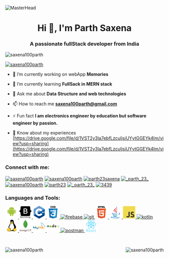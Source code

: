 ![MasterHead](https://cdn.dribbble.com/users/1292677/screenshots/6139167/media/5387dc7e035b3efe9d94516044de66a4.gif)

<h1 align="center">Hi 👋, I'm Parth Saxena</h1>
<h3 align="center">A passionate fullStack developer from India</h3>
 <!--<img align="right" alt="Coding" width="400" src="https://camo.githubusercontent.com/9dde9f1edf0e3340088f47f17b4f20c98536e79a1ca6157f942a33e582fe58fd/68747470733a2f2f74332e667463646e2e6e65742f6a70672f30352f30302f31372f34342f3234305f465f3530303137343433315f4f35657558536d7072694c364557634937736531736948726b4e504a395a39692e6a7067">
-->

<p align="left"> <img src="https://komarev.com/ghpvc/?username=saxena100parth&label=Profile%20views&color=0e75b6&style=flat" alt="saxena100parth" /> </p>

<p align="left"> <a href="https://twitter.com/saxena100parth" target="blank"><img src="https://img.shields.io/twitter/follow/saxena100parth?logo=twitter&style=for-the-badge" alt="saxena100parth" /></a> </p>

- 🔭 I’m currently working on webApp **Memories**

- 🌱 I’m currently learning **FullSack in MERN stack**

- 💬 Ask me about **Data Structure and web technologies**

- 📫 How to reach me **saxena100parth@gmail.com**

- ⚡ Fun fact **I am electronics engineer by education but software engineer by passion.**

- 📄 Know about my experiences [https://drive.google.com/file/d/1VST2y3la7ebfLzculjsiUYytGGEYk4Im/view?usp=sharing](https://drive.google.com/file/d/1VST2y3la7ebfLzculjsiUYytGGEYk4Im/view?usp=sharing)

<h3 align="left">Connect with me:</h3>
<p align="left">
<a href="https://codepen.io/saxena100parth" target="blank"><img align="center" src="https://raw.githubusercontent.com/rahuldkjain/github-profile-readme-generator/master/src/images/icons/Social/codepen.svg" alt="saxena100parth" height="30" width="40" /></a>
<a href="https://twitter.com/saxena100parth" target="blank"><img align="center" src="https://raw.githubusercontent.com/rahuldkjain/github-profile-readme-generator/master/src/images/icons/Social/twitter.svg" alt="saxena100parth" height="30" width="40" /></a>
<a href="https://linkedin.com/in/parth23saxena" target="blank"><img align="center" src="https://raw.githubusercontent.com/rahuldkjain/github-profile-readme-generator/master/src/images/icons/Social/linked-in-alt.svg" alt="parth23saxena" height="30" width="40" /></a>
<a href="https://instagram.com/_parth_23_" target="blank"><img align="center" src="https://raw.githubusercontent.com/rahuldkjain/github-profile-readme-generator/master/src/images/icons/Social/instagram.svg" alt="_parth_23_" height="30" width="40" /></a>
<!--<a href="https://www.codechef.com/users/parthsaxena_23" target="blank"><img align="center" src="https://cdn.jsdelivr.net/npm/simple-icons@3.1.0/icons/codechef.svg" alt="parthsaxena_23" height="30" width="40" /></a> -->
<a href="https://www.hackerrank.com/saxena100parth" target="blank"><img align="center" src="https://raw.githubusercontent.com/rahuldkjain/github-profile-readme-generator/master/src/images/icons/Social/hackerrank.svg" alt="saxena100parth" height="30" width="40" /></a>
<a href="https://codeforces.com/profile/parth23" target="blank"><img align="center" src="https://raw.githubusercontent.com/rahuldkjain/github-profile-readme-generator/master/src/images/icons/Social/codeforces.svg" alt="parth23" height="30" width="40" /></a>
<a href="https://www.leetcode.com/_parth_23_" target="blank"><img align="center" src="https://raw.githubusercontent.com/rahuldkjain/github-profile-readme-generator/master/src/images/icons/Social/leet-code.svg" alt="_parth_23_" height="30" width="40" /></a>
<a href="https://discord.gg/3439" target="blank"><img align="center" src="https://raw.githubusercontent.com/rahuldkjain/github-profile-readme-generator/master/src/images/icons/Social/discord.svg" alt="3439" height="30" width="40" /></a>
</p>

<h3 align="left">Languages and Tools:</h3>
<p align="left"> <a href="https://developer.android.com" target="_blank" rel="noreferrer"> <img src="https://raw.githubusercontent.com/devicons/devicon/master/icons/android/android-original-wordmark.svg" alt="android" width="40" height="40"/> </a> <a href="https://getbootstrap.com" target="_blank" rel="noreferrer"> <img src="https://raw.githubusercontent.com/devicons/devicon/master/icons/bootstrap/bootstrap-plain-wordmark.svg" alt="bootstrap" width="40" height="40"/> </a> <a href="https://www.w3schools.com/cpp/" target="_blank" rel="noreferrer"> <img src="https://raw.githubusercontent.com/devicons/devicon/master/icons/cplusplus/cplusplus-original.svg" alt="cplusplus" width="40" height="40"/> </a> <a href="https://www.w3schools.com/css/" target="_blank" rel="noreferrer"> <img src="https://raw.githubusercontent.com/devicons/devicon/master/icons/css3/css3-original-wordmark.svg" alt="css3" width="40" height="40"/> </a> <a href="https://expressjs.com" target="_blank" rel="noreferrer"> 
<!-- <img src="https://raw.githubusercontent.com/devicons/devicon/master/icons/express/express-original-wordmark.svg" alt="express" width="40" height="40"/> </a> <a href="https://firebase.google.com/" target="_blank" rel="noreferrer">-->
 <img src="https://www.vectorlogo.zone/logos/firebase/firebase-icon.svg" alt="firebase" width="40" height="40"/> </a> <a href="https://git-scm.com/" target="_blank" rel="noreferrer"> <img src="https://www.vectorlogo.zone/logos/git-scm/git-scm-icon.svg" alt="git" width="40" height="40"/> </a> <a href="https://www.w3.org/html/" target="_blank" rel="noreferrer"> <img src="https://raw.githubusercontent.com/devicons/devicon/master/icons/html5/html5-original-wordmark.svg" alt="html5" width="40" height="40"/> </a> <a href="https://www.java.com" target="_blank" rel="noreferrer"> <img src="https://raw.githubusercontent.com/devicons/devicon/master/icons/java/java-original.svg" alt="java" width="40" height="40"/> </a> <a href="https://developer.mozilla.org/en-US/docs/Web/JavaScript" target="_blank" rel="noreferrer"> <img src="https://raw.githubusercontent.com/devicons/devicon/master/icons/javascript/javascript-original.svg" alt="javascript" width="40" height="40"/> </a> <a href="https://kotlinlang.org" target="_blank" rel="noreferrer"> <img src="https://www.vectorlogo.zone/logos/kotlinlang/kotlinlang-icon.svg" alt="kotlin" width="40" height="40"/> </a> <a href="https://www.linux.org/" target="_blank" rel="noreferrer"> <img src="https://raw.githubusercontent.com/devicons/devicon/master/icons/linux/linux-original.svg" alt="linux" width="40" height="40"/> </a> <a href="https://www.mongodb.com/" target="_blank" rel="noreferrer"> <img src="https://raw.githubusercontent.com/devicons/devicon/master/icons/mongodb/mongodb-original-wordmark.svg" alt="mongodb" width="40" height="40"/> </a> <a href="https://www.mysql.com/" target="_blank" rel="noreferrer"> <img src="https://raw.githubusercontent.com/devicons/devicon/master/icons/mysql/mysql-original-wordmark.svg" alt="mysql" width="40" height="40"/> </a> <a href="https://nodejs.org" target="_blank" rel="noreferrer"> <img src="https://raw.githubusercontent.com/devicons/devicon/master/icons/nodejs/nodejs-original-wordmark.svg" alt="nodejs" width="40" height="40"/> </a> <a href="https://postman.com" target="_blank" rel="noreferrer"> <img src="https://www.vectorlogo.zone/logos/getpostman/getpostman-icon.svg" alt="postman" width="40" height="40"/> </a> <a href="https://reactjs.org/" target="_blank" rel="noreferrer"> <img src="https://raw.githubusercontent.com/devicons/devicon/master/icons/react/react-original-wordmark.svg" alt="react" width="40" height="40"/> </a> </p>

<br>
<p><img align="left" src="https://github-readme-streak-stats.herokuapp.com/?user=saxena100parth&" alt="saxena100parth" /></p>

<p><img align="right" src="https://github-readme-stats.vercel.app/api/top-langs?username=saxena100parth&show_icons=true&locale=en&layout=compact" alt="saxena100parth" /></p>


<!--<p>&nbsp;<img align="center" src="https://github-readme-stats.vercel.app/api?username=saxena100parth&show_icons=true&locale=en" alt="saxena100parth" /></p>-->



